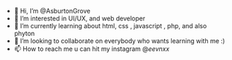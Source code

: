 - 👋 Hi, I’m @AsburtonGrove
- 👀 I’m interested in UI/UX, and web developer
- 🌱 I’m currently learning about html, css , javascript , php, and also phyton
- 💞️ I’m looking to collaborate on everybody who wants learning with me :)
- 📫 How to reach me u can hit my instagram @_eevnxx_

<!---
AsburtonGrove/AsburtonGrove is a ✨ special ✨ repository because its `README.md` (this file) appears on your GitHub profile.
You can click the Preview link to take a look at your changes.
--->
